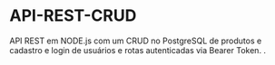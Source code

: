 # API-REST-CRUD
API REST em NODE.js com um CRUD no PostgreSQL de produtos e cadastro e login de usuários e rotas autenticadas via Bearer Token. .
